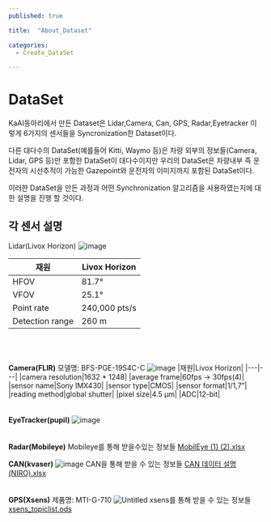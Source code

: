 ```yaml
---
published: true

title:  "About_Dataset"

categories: 
  - Create_DataSet

---
```


# DataSet
KaAI동아리에서 만든 Dataset은 Lidar,Camera, Can, GPS, Radar,Eyetracker 이렇게 6가지의 센서들을 Syncronization한 Dataset이다. 

다른 대다수의 DataSet(예를들어 Kitti, Waymo 등)은 차량 외부의 정보들(Camera, Lidar, GPS 등)만 포함한 DataSet이 대다수이지만 우리의 DataSet은 차량내부 즉 운전자의 시선추적이 가능한 Gazepoint와 운전자의 이미지까지 포함된 DataSet이다.

이러한 DataSet을 만든 과정과 어떤 Synchronization 알고리즘을 사용하였는지에 대한 설명을 진행 할 것이다.

##  각 센서 설명

Lidar(Livox Horizon)
![image](https://github.com/johook/Data-Synchronization/assets/116954375/2ac008b7-39c9-4aa0-9be4-b23a483ef69c)

|재원|Livox Horizon| 
|---|---|
|HFOV|81.7°|
|VFOV|25.1°|
|Point rate|240,000 pts/s|
|Detection range|260 m|
<br><br><br>
**Camera(FLIR)**
모델명: BFS-PGE-19S4C-C
![image](https://github.com/johook/Data-Synchronization/assets/116954375/79fb60e0-1285-4144-a23b-4fc43e4cc231)
|재원|Livox Horizon| 
|---|---|
|camera resolution|1632 * 1248|
|average frame|60fps → 30fps(4)|
|sensor name|Sony IMX430|
|sensor type|CMOS|
|sensor format|1/1,7”|
|reading method|global shutter|
|pixel size|4.5 µm|
|ADC|12-bit|
<br><br><br>
**EyeTracker(pupil)**
![image](https://github.com/johook/Data-Synchronization/assets/116954375/ac8b4970-c372-40b5-a219-882528005816)
<br><br><br>
**Radar(Mobileye)**
Mobileye를 통해 받을수있는 정보들
[MobilEye (1) (2).xlsx](https://github.com/johook/Data-Synchronization/files/11584032/MobilEye.1.2.xlsx)

**CAN(kvaser)**
![image](https://github.com/johook/Data-Synchronization/assets/116954375/bf8e2de7-3b63-4bbc-beba-2c28b5e67115)
CAN을 통해 받을 수 있는 정보들 
[CAN 데이터 설명 (NIRO).xlsx](https://github.com/johook/Data-Synchronization/files/11584038/CAN.NIRO.xlsx)
<br><br><br>
**GPS(Xsens)**
제품명: MTI-G-710
![Untitled](https://github.com/johook/Data-Synchronization/assets/116954375/130d0fa4-7316-447c-a8a7-827f37573ad8)
xsens를 통해 받을 수 있는 정보들 
[xsens_topiclist.ods](https://github.com/johook/Data-Synchronization/files/11584042/xsens_topiclist.ods)


